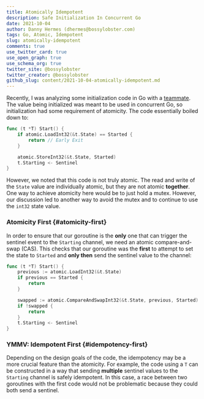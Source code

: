 ```yaml
---
title: Atomically Idempotent
description: Safe Initialization In Concurrent Go
date: 2021-10-04
author: Danny Hermes (dhermes@bossylobster.com)
tags: Go, Atomic, Idempotent
slug: atomically-idempotent
comments: true
use_twitter_card: true
use_open_graph: true
use_schema_org: true
twitter_site: @bossylobster
twitter_creator: @bossylobster
github_slug: content/2021-10-04-atomically-idempotent.md
---
```


Recently, I was analyzing some initialization code in Go with a [teammate][1].
The value being initialized was meant to be used in concurrent Go, so
initialization had some requirement of atomicity. The code essentially boiled
down to:

```go
func (t *T) Start() {
	if atomic.LoadInt32(&t.State) == Started {
		return // Early Exit
	}

	atomic.StoreInt32(&t.State, Started)
	t.Starting <- Sentinel
}
```

However, we noted that this code is not truly atomic. The read and write of
the `State` value are individually atomic, but they are not atomic
**together**. One way to achieve atomicity here would be to just hold a mutex.
However, our discussion led to another way to avoid the mutex and to continue
to use the `int32` state value.

### Atomicity First {#atomicity-first}

In order to ensure that our goroutine is the **only** one that can trigger
the sentinel event to the `Starting` channel, we need an atomic
compare-and-swap (CAS). This checks that our goroutine was the **first** to
attempt to set the state to `Started` and **only then** send the sentinel
value to the channel:

```go
func (t *T) Start() {
	previous := atomic.LoadInt32(&t.State)
	if previous == Started {
		return
	}

	swapped := atomic.CompareAndSwapInt32(&t.State, previous, Started)
	if !swapped {
		return
	}
	t.Starting <- Sentinel
}
```

### YMMV: Idempotent First {#idempotency-first}

Depending on the design goals of the code, the idempotency may be
a more crucial feature than the atomicity. For example, the code using a
`T` can be constructed in a way that sending **multiple** sentinel values to
the `Starting` channel is safely idempotent. In this case, a race between two
goroutines with the first code would not be problematic because they could
both send a sentinel.

[1]: https://github.com/mat285
